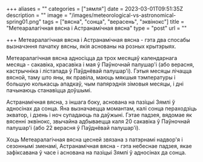 +++
aliases = ""
categories = ["зямля"]
date = 2023-03-01T09:51:35Z
description = ""
image = "/images/meteorological-vs-astronomical-spring01.png"
tags = ["вясна", "сонца", "верасень", "эквінокс"]
title = "Метеаралагічная вясна і Астранамічная вясна"
type = "post"
url = ""

+++
Метеаралагічная вясна і Астранамічная вясна - гэта два спосабы вызначэння пачатку вясны, якія аснованы на розных крытэрыях.

Метеаралагічная вясна адносіцца да трох месяцаў календарнага месяца - сакавіка, красавіка і мая ў Паўночнай палушар'і (або верасня, кастрычніка і лістапада ў Паўднёвай палушар'і). Гэтыя месяцы лічацца вясной, таму што яны, як правіла, маюць мякшыя тэмпературы і большую колькасць ападкаў, чым папярэднія зімовыя месяцы, і дні пачынаюць станавіцца доўшымі.

Астранамічная вясна, з іншага боку, аснована на пазіцыі Зямлі ў адносінах да сонца. Яна вызначаецца момантам, калі сонца пераходзіць экватор, і дзень і ноч супадаюць па даўжыні. Гэтае падзея, вядомае як вясенні эквінокс, звычайна адбываецца каля 20 сакавіка ў Паўночнай палушар'і (або 22 верасня ў Паўднёвай палушар'і).

Хоць Метеаралагічная вясна цесней звязана з патэрнамі надвор'я і сезоннымі зменамі, Астранамічная вясна - гэта небеснае падзея, якае зафіксавана ў часе і аснована на пазіцыі Зямлі ў адносінах да сонца.